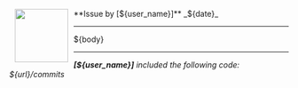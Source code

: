 <a href="${user_url}"><img src="${user_avatar}" align="left" width="96" height="96" hspace="10"></img></a> **Issue by [${user_name}]**
_${date}_

----

${body}

----

_**[${user_name}]** included the following code: ${url}/commits_
